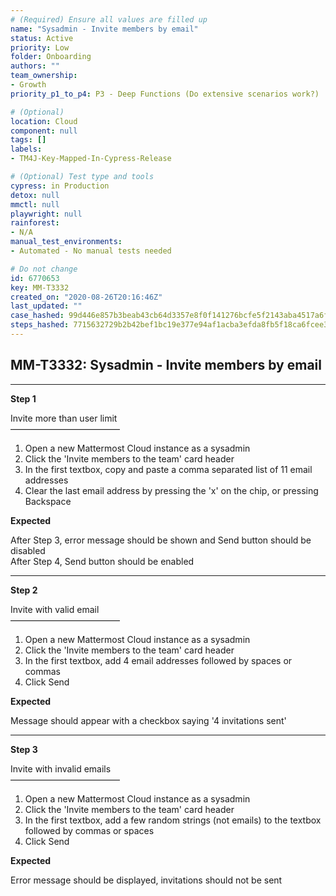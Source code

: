 ```yaml
---
# (Required) Ensure all values are filled up
name: "Sysadmin - Invite members by email"
status: Active
priority: Low
folder: Onboarding
authors: ""
team_ownership:
- Growth
priority_p1_to_p4: P3 - Deep Functions (Do extensive scenarios work?)

# (Optional)
location: Cloud
component: null
tags: []
labels:
- TM4J-Key-Mapped-In-Cypress-Release

# (Optional) Test type and tools
cypress: in Production
detox: null
mmctl: null
playwright: null
rainforest:
- N/A
manual_test_environments:
- Automated - No manual tests needed

# Do not change
id: 6770653
key: MM-T3332
created_on: "2020-08-26T20:16:46Z"
last_updated: ""
case_hashed: 99d446e857b3beab43cb64d3357e8f0f141276bcfe5f2143aba4517a6f411a523dcb6f50101eb5400b8e84acf7c8a17b
steps_hashed: 7715632729b2b42bef1bc19e377e94af1acba3efda8fb5f18ca6fcee3e729b0d74578d02fba175a01edff5c95f485e56
---
```


<!-- (Auto-generated) Based on frontmatter's "key" and "name" -->

## MM-T3332: Sysadmin - Invite members by email

---

**Step 1**

Invite more than user limit\
–––––––––––––––––––––––––

1. Open a new Mattermost Cloud instance as a sysadmin
2. Click the 'Invite members to the team' card header
3. In the first textbox, copy and paste a comma separated list of 11 email addresses
4. Clear the last email address by pressing the 'x' on the chip, or pressing Backspace

**Expected**

After Step 3, error message should be shown and Send button should be disabled\
After Step 4, Send button should be enabled

---

**Step 2**

Invite with valid email\
–––––––––––––––––––––––––

1. Open a new Mattermost Cloud instance as a sysadmin
2. Click the 'Invite members to the team' card header
3. In the first textbox, add 4 email addresses followed by spaces or commas
4. Click Send

**Expected**

Message should appear with a checkbox saying '4 invitations sent'

---

**Step 3**

Invite with invalid emails\
–––––––––––––––––––––––––

1. Open a new Mattermost Cloud instance as a sysadmin
2. Click the 'Invite members to the team' card header
3. In the first textbox, add a few random strings (not emails) to the textbox followed by commas or spaces
4. Click Send

**Expected**

Error message should be displayed, invitations should not be sent
